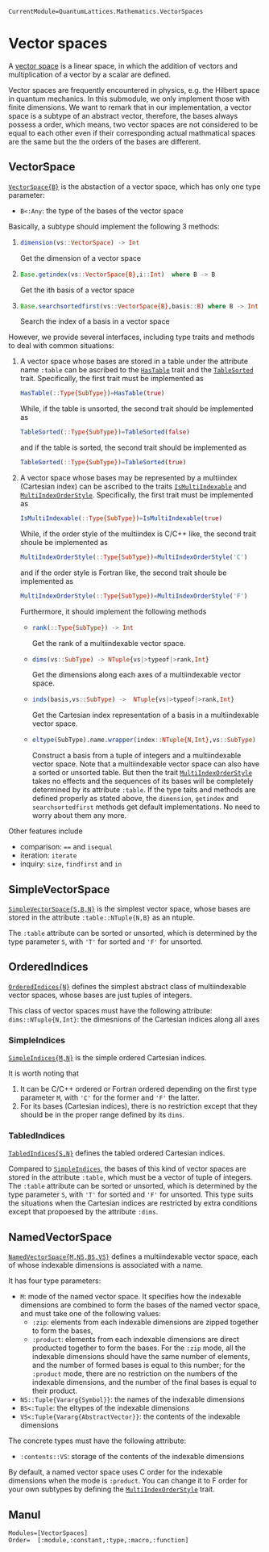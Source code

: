 ```@meta
CurrentModule=QuantumLattices.Mathematics.VectorSpaces
```

# Vector spaces

A [vector space](https://en.wikipedia.org/wiki/Vector_space) is a linear space, in which the addition of vectors and multiplication of a vector by a scalar are defined.

Vector spaces are frequently encountered in physics, e.g. the Hilbert space in quantum mechanics. In this submodule, we only implement those with finite dimensions. We want to remark that in our implementation, a vector space is a subtype of an abstract vector, therefore, the bases always possess a order, which means, two vector spaces are not considered to be equal to each other even if their corresponding actual mathmatical spaces are the same but the the orders of the bases are different.

## VectorSpace

[`VectorSpace{B}`](@ref) is the abstaction of a vector space, which has only one type parameter:
* `B<:Any`: the type of the bases of the vector space

Basically, a subtype should implement the following 3 methods:
1) ```julia
   dimension(vs::VectorSpace) -> Int
   ```
   Get the dimension of a vector space
2) ```julia
   Base.getindex(vs::VectorSpace{B},i::Int)  where B -> B
   ```
   Get the ith basis of a vector space
3) ```julia
   Base.searchsortedfirst(vs::VectorSpace{B},basis::B) where B -> Int
   ```
   Search the index of a basis in a vector space

However, we provide several interfaces, including type traits and methods to deal with common situations:
1) A vector space whose bases are stored in a table under the attribute name `:table` can be ascribed to the [`HasTable`](@ref) trait and the [`TableSorted`](@ref) trait.
   Specifically, the first trait must be implemented as
   ```julia
   HasTable(::Type{SubType})=HasTable(true)
   ```
   While, if the table is unsorted, the second trait should be implemented as
   ```julia
   TableSorted(::Type{SubType})=TableSorted(false)
   ```
   and if the table is sorted, the second trait should be implemented as
   ```julia
   TableSorted(::Type{SubType})=TableSorted(true)
   ```
2) A vector space whose bases may be represented by a multiindex (Cartesian index) can be ascribed to the traits [`IsMultiIndexable`](@ref) and [`MultiIndexOrderStyle`](@ref).
   Specifically, the first trait must be implemented as
   ```julia
   IsMultiIndexable(::Type{SubType})=IsMultiIndexable(true)
   ```
   While, if the order style of the multiindex is C/C++ like, the second trait shoule be implemented as
   ```julia
   MultiIndexOrderStyle(::Type{SubType})=MultiIndexOrderStyle('C')
   ```
   and if the order style is Fortran like, the second trait shoule be implemented as
   ```julia
   MultiIndexOrderStyle(::Type{SubType})=MultiIndexOrderStyle('F')
   ```
   Furthermore, it should implement the following methods
   * ```julia
     rank(::Type{SubType}) -> Int
     ```
     Get the rank of a multiindexable vector space.
   * ```julia
     dims(vs::SubType) -> NTuple{vs|>typeof|>rank,Int}
     ```
     Get the dimensions along each axes of a multiindexable vector space.
   * ```julia
     inds(basis,vs::SubType) ->  NTuple{vs|>typeof|>rank,Int}
     ```
     Get the Cartesian index representation of a basis in a multiindexable vector space.
   * ```julia
     eltype(SubType).name.wrapper(index::NTuple{N,Int},vs::SubType)
     ```
     Construct a basis from a tuple of integers and a multiindexable vector space.
   Note that a multiindexable vector space can also have a sorted or unsorted table. But then the trait [`MultiIndexOrderStyle`](@ref) takes no effects and the sequences of its bases will be completely determined by its attribute `:table`.
If the type taits and methods are defined properly as stated above, the `dimension`, `getindex` and `searchsortedfirst` methods get default implementations. No need to worry about them any more.

Other features include
* comparison: `==` and `isequal`
* iteration: `iterate`
* inquiry: `size`, `findfirst` and `in`

## SimpleVectorSpace

[`SimpleVectorSpace{S,B,N}`](@ref) is the simplest vector space, whose bases are stored in the attribute `:table::NTuple{N,B}` as an ntuple.

The `:table` attribute can be sorted or unsorted, which is determined by the type parameter `S`, with `'T'` for sorted and `'F'` for unsorted.

## OrderedIndices

[`OrderedIndices{N}`](@ref) defines the simplest abstract class of multiindexable vector spaces, whose bases are just tuples of integers.

This class of vector spaces must have the following attribute:
`dims::NTuple{N,Int}`: the dimesnions of the Cartesian indices along all axes

### SimpleIndices

[`SimpleIndices{M,N}`](@ref) is the simple ordered Cartesian indices.

It is worth noting that
1) It can be C/C++ ordered or Fortran ordered depending on the first type parameter `M`, with `'C'` for the former and `'F'` the latter.
2) For its bases (Cartesian indices), there is no restriction except that they should be in the proper range defined by its `dims`.

### TabledIndices

[`TabledIndices{S,N}`](@ref) defines the tabled ordered Cartesian indices.

Compared to [`SimpleIndices`](@ref), the bases of this kind of vector spaces are stored in the attribute `:table`, which must be a vector of tuple of integers. The `:table` attribute can be sorted or unsorted, which is determined by the type parameter `S`, with `'T'` for sorted and `'F'` for unsorted. This type suits the situations when the Cartesian indices are restricted by extra conditions except that propoesed by the attribute `:dims`.

## NamedVectorSpace

[`NamedVectorSpace{M,NS,BS,VS}`](@ref) defines a multiindexable vector space, each of whose indexable dimensions is associated with a name.

It has four type parameters:
* `M`: mode of the named vector space. It specifies how the indexable dimensions are combined to form the bases of the named vector space, and must take one of the following values:
  - `:zip`: elements from each indexable dimensions are zipped together to form the bases,
  - `:product`: elements from each indexable dimensions are direct producted together to form the bases.
For the `:zip` mode, all the indexable dimensions should have the same number of elements, and the number of formed bases is equal to this number; for the `:product` mode, there are no restriction on the numbers of the indexable dimensions, and the number of the final bases is equal to their product.
* `NS::Tuple{Vararg{Symbol}}`: the names of the indexable dimensions
* `BS<:Tuple`: the eltypes of the indexable dimensions
* `VS<:Tuple{Vararg{AbstractVector}}`: the contents of the indexable dimensions

The concrete types must have the following attribute:
* `:contents::VS`: storage of the contents of the indexable dimensions

By default, a named vector space uses C order for the indexable dimensions when the mode is `:product`. You can change it to F order for your own subtypes by defining the [`MultiIndexOrderStyle`](@ref) trait.

## Manul

```@autodocs
Modules=[VectorSpaces]
Order=  [:module,:constant,:type,:macro,:function]
```
